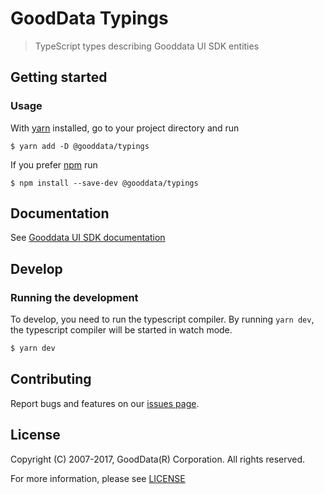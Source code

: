 # GoodData Typings
> TypeScript types describing Gooddata UI SDK entities

## Getting started

### Usage

With [yarn](https://yarnpkg.com) installed, go to your project directory and run
```
$ yarn add -D @gooddata/typings
```

If you prefer [npm](npmjs.com) run
```
$ npm install --save-dev @gooddata/typings
```

## Documentation

See [Gooddata UI SDK documentation](https://sdk.gooddata.com/gooddata-ui/)

## Develop

### Running the development

To develop, you need to run the typescript compiler. By running `yarn dev`, the typescript compiler will be started in watch mode.
```sh
$ yarn dev
```

## Contributing
Report bugs and features on our [issues page](https://github.com/gooddata/gooddata-typings/issues).

## License
Copyright (C) 2007-2017, GoodData(R) Corporation. All rights reserved.

For more information, please see [LICENSE](https://github.com/gooddata/gooddata-typings/blob/master/LICENSE)
